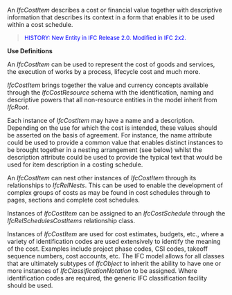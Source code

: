 ﻿An _IfcCostItem_ describes a cost or financial value together with descriptive information that describes its context in a form that enables it to be used within a cost schedule.

> <font color="#0000FF" size="-1">HISTORY: New Entity in IFC
		Release 2.0. Modified in IFC 2x2.</font>

**Use Definitions**

An _IfcCostItem_ can be used to represent the cost of goods and services, the execution of works by a process, lifecycle cost and much more.

_IfcCostItem_ brings together the value and currency concepts available through the _IfcCostResource_ schema with the identification, naming and descriptive powers that all non-resource entities in the model inherit from _IfcRoot_.

Each instance of _IfcCostItem_ may have a name and a description. Depending on the use for which the cost is intended, these values should be asserted on the basis of agreement. For instance, the name attribute could be used to provide a common value that enables distinct instances to be brought together in a nesting arrangement (see below) whilst the description attribute could be used to provide the typical text that would be used for item description in a costing schedule.

An _IfcCostItem_ can nest other instances of _IfcCostItem_ through its relationships to _IfcRelNests_. This can be used to enable the development of complex groups of costs as may be found in cost schedules through to pages, sections and complete cost schedules.

Instances of _IfcCostItem_ can be assigned to an _IfcCostSchedule_ through the _IfcRelSchedulesCostItems_ relationship class.

Instances of _IfcCostItem_ are used for cost estimates, budgets, etc., where a variety of identification codes are used extensively to identify the meaning of the cost. Examples include project phase codes, CSI codes, takeoff sequence numbers, cost accounts, etc. The IFC model allows for all classes that are ultimately subtypes of _IfcObject_ to inherit the ability to have one or more instances of _IfcClassificationNotation_ to be assigned. Where identification codes are required, the generic IFC classification facility should be used.